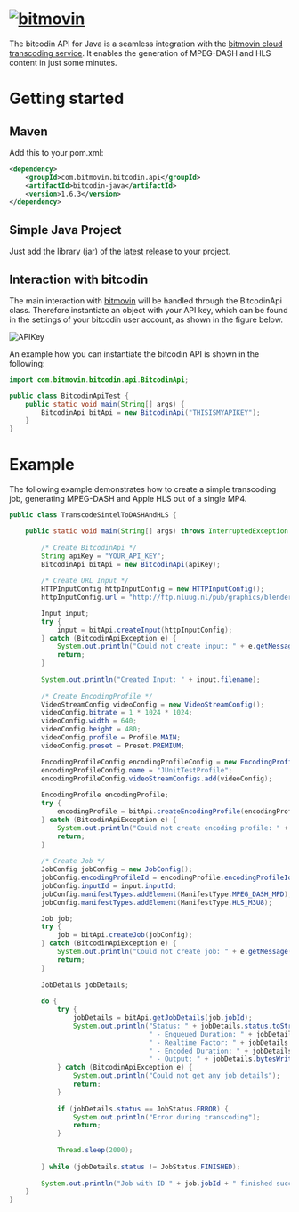 # [![bitmovin](https://cloudfront-prod.bitmovin.com/wp-content/themes/Bitmovin-V-0.1/images/logo3.png)](http://www.bitmovin.com)

The bitcodin API for Java is a seamless integration with the [bitmovin cloud transcoding service](http://www.bitmovin.com). It enables the generation of MPEG-DASH and HLS content in just some minutes.

# Getting started
## Maven
Add this to your pom.xml:
```xml
<dependency>
    <groupId>com.bitmovin.bitcodin.api</groupId>
    <artifactId>bitcodin-java</artifactId>
    <version>1.6.3</version>
</dependency>
```
## Simple Java Project
Just add the library (jar) of the [latest release](https://github.com/bitmovin/bitcodin-java/releases) to your project.
## Interaction with bitcodin
The main interaction with [bitmovin](http://www.bitmovin.com) will be handled through the BitcodinApi class. Therefore instantiate an object with your API key, which can be found in the settings of your bitcodin user account, as shown in the figure below.

![APIKey](https://cloudfront-prod.bitmovin.com/wp-content/uploads/2016/04/api-key.png)

An example how you can instantiate the bitcodin API is shown in the following:

```java
import com.bitmovin.bitcodin.api.BitcodinApi;

public class BitcodinApiTest {
    public static void main(String[] args) {
        BitcodinApi bitApi = new BitcodinApi("THISISMYAPIKEY");
    }
}
```
# Example
The following example demonstrates how to create a simple transcoding job, generating MPEG-DASH and Apple HLS out of a single MP4.
```java
public class TranscodeSintelToDASHAndHLS {

    public static void main(String[] args) throws InterruptedException {
        
        /* Create BitcodinApi */
        String apiKey = "YOUR_API_KEY";
        BitcodinApi bitApi = new BitcodinApi(apiKey);
        
        /* Create URL Input */
        HTTPInputConfig httpInputConfig = new HTTPInputConfig();
        httpInputConfig.url = "http://ftp.nluug.nl/pub/graphics/blender/demo/movies/Sintel.2010.720p.mkv";

        Input input;
        try {
            input = bitApi.createInput(httpInputConfig);
        } catch (BitcodinApiException e) {
            System.out.println("Could not create input: " + e.getMessage());
            return;
        }
        
        System.out.println("Created Input: " + input.filename);
        
        /* Create EncodingProfile */
        VideoStreamConfig videoConfig = new VideoStreamConfig();
        videoConfig.bitrate = 1 * 1024 * 1024;
        videoConfig.width = 640;
        videoConfig.height = 480;
        videoConfig.profile = Profile.MAIN;
        videoConfig.preset = Preset.PREMIUM;

        EncodingProfileConfig encodingProfileConfig = new EncodingProfileConfig();
        encodingProfileConfig.name = "JUnitTestProfile";
        encodingProfileConfig.videoStreamConfigs.add(videoConfig);
        
        EncodingProfile encodingProfile;
        try {
            encodingProfile = bitApi.createEncodingProfile(encodingProfileConfig);
        } catch (BitcodinApiException e) {
            System.out.println("Could not create encoding profile: " + e.getMessage());
            return;
        }
        
        /* Create Job */
        JobConfig jobConfig = new JobConfig();
        jobConfig.encodingProfileId = encodingProfile.encodingProfileId;
        jobConfig.inputId = input.inputId;
        jobConfig.manifestTypes.addElement(ManifestType.MPEG_DASH_MPD);
        jobConfig.manifestTypes.addElement(ManifestType.HLS_M3U8);

        Job job;
        try {
            job = bitApi.createJob(jobConfig);
        } catch (BitcodinApiException e) {
            System.out.println("Could not create job: " + e.getMessage());
            return;
        }
        
        JobDetails jobDetails;
        
        do {
            try {
                jobDetails = bitApi.getJobDetails(job.jobId);
                System.out.println("Status: " + jobDetails.status.toString() +
                                   " - Enqueued Duration: " + jobDetails.enqueueDuration + "s" +
                                   " - Realtime Factor: " + jobDetails.realtimeFactor +
                                   " - Encoded Duration: " + jobDetails.encodedDuration + "s" +
                                   " - Output: " + jobDetails.bytesWritten/1024/1024 + "MB");
            } catch (BitcodinApiException e) {
                System.out.println("Could not get any job details");
                return;
            }
            
            if (jobDetails.status == JobStatus.ERROR) {
                System.out.println("Error during transcoding");
                return;
            }
            
            Thread.sleep(2000);
            
        } while (jobDetails.status != JobStatus.FINISHED);
        
        System.out.println("Job with ID " + job.jobId + " finished successfully!");
    }
}
```

